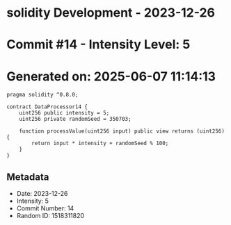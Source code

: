 ﻿# solidity Development - 2023-12-26
# Commit #14 - Intensity Level: 5
# Generated on: 2025-06-07 11:14:13
```solidity
pragma solidity ^0.8.0;

contract DataProcessor14 {
    uint256 public intensity = 5;
    uint256 private randomSeed = 350703;

    function processValue(uint256 input) public view returns (uint256) {
        return input * intensity + randomSeed % 100;
    }
}
```
## Metadata
- Date: 2023-12-26
- Intensity: 5
- Commit Number: 14
- Random ID: 1518311820
